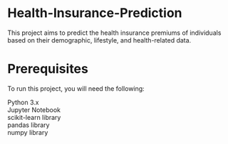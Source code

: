 # Health-Insurance-Prediction
This project aims to predict the health insurance premiums of individuals based on their demographic, lifestyle, and health-related data.

# Prerequisites
To run this project, you will need the following:<br>

Python 3.x<br>
Jupyter Notebook<br>
scikit-learn library<br>
pandas library<br>
numpy library<br>
